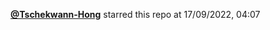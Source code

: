  <a href=https://github.com/Tschekwann-Hong><strong>@Tschekwann-Hong</strong></a>  starred this repo  at 17/09/2022, 04:07 
